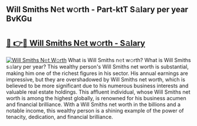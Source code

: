 ## Will Smiths N𝚎t w𝚘rth - Part-ktT S𝚊lary per year BvKGu

# <h2><a href="http://gc44vou.nevu.top/?p=Will+Smiths">🔗 👉🔴 Will Smiths N𝚎t w𝚘rth - S𝚊lary</a></h2>

[![Will Smiths N𝚎t W𝚘rth](https://i.imgur.com/Oavwk0R.jpeg)](http://gc44vou.nevu.top/?p=Will+Smiths)
What is Will Smiths n𝚎t w𝚘rth? What is Will Smiths s𝚊lary per year?
This wealthy person's Will Smiths net worth is substantial, making him one of the richest figures in his sector. His annual earnings are impressive, but they are overshadowed by Will Smiths net worth, which is believed to be more significant due to his numerous business interests and valuable real estate holdings. This affluent individual, whose Will Smiths net worth is among the highest globally, is renowned for his business acumen and financial brilliance. With a Will Smiths net worth in the billions and a notable income, this wealthy person is a shining example of the power of tenacity, dedication, and financial brilliance.
